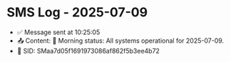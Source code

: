 # SMS Log - 2025-07-09
- ✅ Message sent at 10:25:05
- 📤 Content: 📡 Morning status: All systems operational for 2025-07-09.
- 🔁 SID: SMaa7d05f1691973086af862f5b3ee4b72

